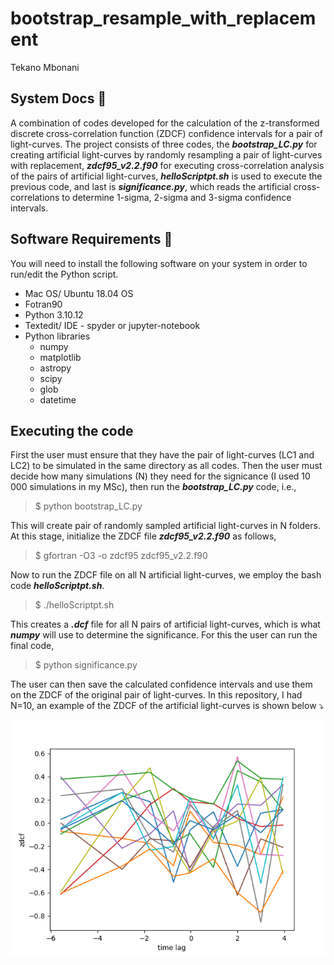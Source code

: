 # bootstrap_resample_with_replacement
Tekano Mbonani

## System Docs 📃
A combination of codes developed for the calculation of the z-transformed discrete cross-correlation function (ZDCF) confidence intervals for a pair of light-curves. The project consists of three codes, the ***bootstrap_LC.py*** for creating artificial light-curves by randomly resampling a pair of light-curves with replacement, ***zdcf95_v2.2.f90*** for executing cross-correlation analysis of the pairs of artificial light-curves, ***helloScriptpt.sh*** is used to execute the previous code, and last is ***significance.py***, which reads the artificial cross-correlations to determine 1-sigma, 2-sigma and 3-sigma confidence intervals.
 

## Software Requirements 🔌
You will need to install the following software on your system in order to run/edit the Python script.
* Mac OS/ Ubuntu 18.04 OS
* Fotran90
* Python 3.10.12
* Textedit/ IDE - spyder or jupyter-notebook
* Python libraries
  * numpy
  * matplotlib
  * astropy
  * scipy
  * glob
  * datetime

## Executing the code
First the user must ensure that they have the pair of light-curves (LC1 and LC2) to be simulated in the same directory as all codes. Then the user must decide how many simulations (N) they need for the signicance (I used 10 000 simulations in my MSc), then run the ***bootstrap_LC.py*** code, i.e.,
> $ python bootstrap_LC.py

This will create pair of randomly sampled artificial light-curves in N folders. At this stage, initialize the ZDCF file ***zdcf95_v2.2.f90*** as follows,
> $ gfortran -O3 -o zdcf95 zdcf95_v2.2.f90

Now to run the ZDCF file on all N artificial light-curves, we employ the bash code ***helloScriptpt.sh***.
> $ ./helloScriptpt.sh

This creates a ***.dcf*** file for all N pairs of artificial light-curves, which is what ***numpy*** will use to determine the significance. For this the user can run the final code, 
> $ python significance.py

The user can then save the calculated confidence intervals and use them on the ZDCF of the original pair of light-curves. In this repository, I had N=10, an example of the ZDCF of the artificial light-curves is shown below :arrow_heading_down:

![picture alt align = "center"](https://github.com/T3kan0/bootstrap_resample_with_replacement/blob/main/bootstrap/2sigma_intervals.png)
